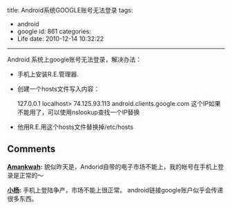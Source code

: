 title: Android系统GOOGLE账号无法登录
tags:
  - android
  - google
id: 861
categories:
  - Life
date: 2010-12-14 10:32:22
---

Android 系统上google账号无法登录，解决办法：
* 手机上安装R.E.管理器.
* 创建一个hosts文件写入内容：


     127.0.0.1		    localhost> 
     74.125.93.113 android.clients.google.com
这个IP如果不能用了，可以使用nslookup查找一个IP替换

* 他用R.E.用这个hosts文件替换掉/etc/hosts
## Comments

**[Amankwah](#9097 "2010-12-14 22:14:38"):** 貌似昨天是，Andorid自带的电子市场不能上，我的帐号在手机上登录是正常的～

**[小杨](#9717 "2011-03-12 20:27:23"):** 手机上登陆争产，市场不能上很正常。 android链接google账户似乎会传递很多东西。


